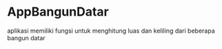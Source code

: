 # AppBangunDatar
aplikasi memiliki fungsi untuk menghitung luas dan keliling dari beberapa bangun datar
